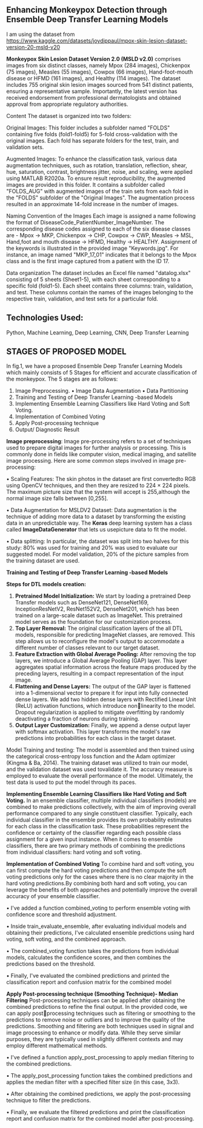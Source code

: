 ## Enhancing Monkeypox Detection through Ensemble Deep Transfer Learning Models

I am using the dataset from https://www.kaggle.com/datasets/joydippaul/mpox-skin-lesion-dataset-version-20-msld-v20

**Monkeypox Skin Lesion Dataset Version 2.0 (MSLD v2.0)** comprises images from six distinct classes, namely Mpox (284 images), Chickenpox (75 images), Measles (55 images), Cowpox (66 images), Hand-foot-mouth disease or HFMD (161 images), and Healthy (114 images). The dataset includes 755 original skin lesion images sourced from 541 distinct patients, ensuring a representative sample. Importantly, the latest version has received endorsement from professional dermatologists and obtained approval from appropriate regulatory authorities.

Content
The dataset is organized into two folders:

Original Images: This folder includes a subfolder named "FOLDS" containing five folds (fold1-fold5) for 5-fold cross-validation with the original images. Each fold has separate folders for the test, train, and validation sets.

Augmented Images: To enhance the classification task, various data augmentation techniques, such as rotation, translation, reflection, shear, hue, saturation, contrast, brightness jitter, noise, and scaling, were applied using MATLAB R2020a. To ensure result reproducibility, the augmented images are provided in this folder. It contains a subfolder called "FOLDS_AUG" with augmented images of the train sets from each fold in the "FOLDS" subfolder of the "Original Images". The augmentation process resulted in an approximate 14-fold increase in the number of images.

Naming Convention of the Images
Each image is assigned a name following the format of DiseaseCode_PatientNumber_ImageNumber. The corresponding disease codes assigned to each of the six disease classes are - Mpox -> MKP, Chickenpox -> CHP, Cowpox -> CWP, Measles -> MSL, Hand,foot and mouth disease -> HFMD, Healthy -> HEALTHY. Assignment of the keywords is illustrated in the provided image "Keywords.jpg".
For instance, an image named "MKP_17_01" indicates that it belongs to the Mpox class and is the first image captured from a patient with the ID 17.

Data organization
The dataset includes an Excel file named "datalog.xlsx" consisting of 5 sheets (Sheet1-5), with each sheet corresponding to a specific fold (fold1-5). Each sheet contains three columns: train, validation, and test. These columns contain the names of the images belonging to the respective train, validation, and test sets for a particular fold.

## Technologies Used:
Python, Machine Learning, Deep Learning, CNN, Deep Transfer Learning

## STAGES OF PROPOSED MODEL
In fig.1, we have a proposed Ensemble Deep Transfer Learning Models which mainly  consists of 5 Stages for efficient and accurate classification of the monkeypox. The 5 stages 
are as follows:
1. Image Preprocessing.
  • Image Data Augmentation
  • Data Partitioning
2. Training and Testing of Deep Transfer Learning -based Models
3. Implementing Ensemble Learning Classifiers like Hard Voting and Soft Voting.
4. Implementation of Combined Voting
5. Apply Post-processing technique
6. Output/ Diagnostic Result

**Image preprocessing**: Image pre-processing refers to a set of techniques used to  prepare digital images for further analysis or processing. This is commonly done in fields like 
computer vision, medical imaging, and satellite image processing. Here are some common steps involved in image pre-processing:

• Scaling Features: The skin photos in the dataset are first convertedto RGB using OpenCV techniques, and then they are resized to 224 × 224 pixels. The maximum picture size that the system will accept is 255,although the normal image size falls between [0,255]. 

• Data Augmentation for MSLDV2 Dataset: Data augmentation is the technique of adding more data to a dataset by transforming the existing data in an unpredictable way. The **Keras** deep learning system has a class called **ImageDataGenerator** that lets us usepicture data to fit the model.

• Data splitting: In particular, the dataset was split into two halves for this study: 80% was used for training and 20% was used to evaluate our suggested model. For model validation, 20% of the picture samples from the training dataset are used.

**Training and Testing of Deep Transfer Learning -based Models**

**Steps for DTL models creation:**
1. **Pretrained Model Initialization:** We start by loading a pretrained Deep Transfer models such as DenseNet121, DenseNet169, InceptionResNetV2, ResNet152V2, DenseNet201, 
which has been trained on a large-scale dataset such as ImageNet. This pretrained model serves as the foundation for our customization process.
2. **Top Layer Removal:** The original classification layers of the all DTL models, responsible for predicting ImageNet classes, are removed. This step allows us to reconfigure the model's 
output to accommodate a different number of classes relevant to our target dataset.
3. **Feature Extraction with Global Average Pooling:** After removing the top layers, we introduce a Global Average Pooling (GAP) layer. This layer aggregates spatial information 
across the feature maps produced by the preceding layers, resulting in a compact representation of the input image.
4. **Flattening and Dense Layers:** The output of the GAP layer is flattened into a 1-dimensional vector to prepare it for input into fully connected dense layers. We add two hidden dense layers with Rectified Linear Unit (ReLU) activation functions, which introduce nonlinearity to the model. Dropout regularization is applied to mitigate overfitting by randomly deactivating a fraction of neurons during training.
5. **Output Layer Customization:** Finally, we append a dense output layer with softmax activation. This layer transforms the model's raw predictions into probabilities for each class in the target dataset.

Model Training and testing:
The model is assembled and then trained using the categorical cross-entropy loss function and the Adam optimizer (Kingma & Ba, 2014). The training dataset was utilized to train our model, and the validation dataset was used tovalidate it. The
accuracy measure is employed to evaluate the overall performance of the model. Ultimately, the test data is used to put the model through its paces.


**Implementing Ensemble Learning Classifiers like Hard Voting and Soft Voting.**
In an ensemble classifier, multiple individual classifiers (models) are combined to make predictions collectively, with the aim of improving overall performance compared to any single constituent classifier. Typically, each individual classifier 
in the ensemble provides its own probability estimates for each class in the classification task. These probabilities represent the confidence or certainty of the classifier regarding each possible class assignment for a given input instance.
When it comes to ensemble classifiers, there are two primary methods of combining the predictions from individual classifiers: hard voting and soft voting.

**Implementation of Combined Voting**
To combine hard and soft voting, you can first compute the hard voting predictions and then compute the soft voting predictions only for the cases where there is no 
clear majority in the hard voting predictions.By combining both hard and soft voting, you can leverage the benefits of both approaches and potentially improve the overall accuracy of your ensemble 
classifier.

• I've added a function combined_voting to perform ensemble voting with confidence score and threshold adjustment.

• Inside train_evaluate_ensemble, after evaluating individual models and obtaining their predictions, I've calculated ensemble predictions using hard voting, soft voting, and the combined approach.

• The combined_voting function takes the predictions from individual models, calculates the confidence scores, and then combines the predictions based on the threshold.

• Finally, I've evaluated the combined predictions and printed the classification report and confusion matrix for the combined model

**Apply Post-processing technique (Smoothing Technique)- Median Filtering**
Post-processing techniques can be applied after obtaining the combined predictions to refine the final output. In the provided code, we can apply postprocessing techniques such as filtering or smoothing to the predictions to remove 
noise or outliers and to improve the quality of the predictions. Smoothing and filtering are both techniques used in signal and image processing to enhance or modify data. While they serve similar purposes, they are typically 
used in slightly different contexts and may employ different mathematical methods.

• I've defined a function apply_post_processing to apply median filtering to the combined predictions.

• The apply_post_processing function takes the combined predictions and applies the median filter with a specified filter size (in this case, 3x3).

• After obtaining the combined predictions, we apply the post-processing technique to filter the predictions.

• Finally, we evaluate the filtered predictions and print the classification report and confusion matrix for the combined model after post-processing.






